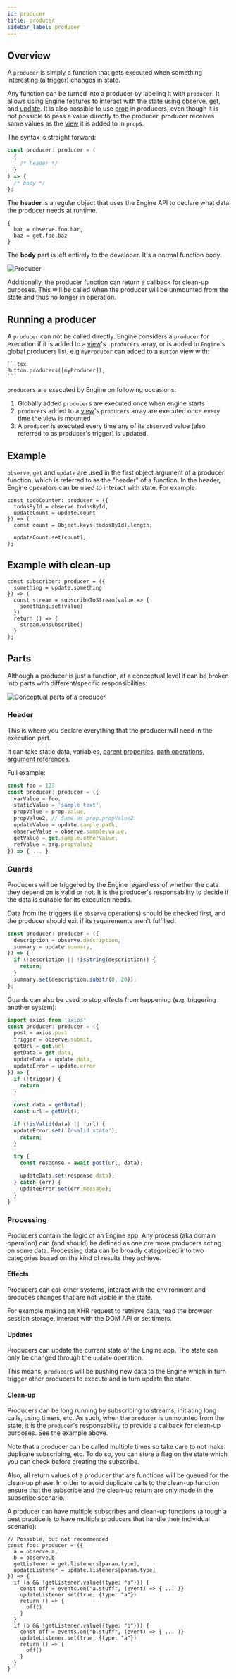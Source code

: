 ```yaml
---
id: producer
title: producer
sidebar_label: producer
---
```


## Overview

A `producer` is simply a function that gets executed when something interesting
(a trigger) changes in state.

Any function can be turned into a producer by labeling it with `producer`. It
allows using Engine features to interact with the state using
[observe](/docs/api/observe), [get](/docs/api/get), and
[update](/docs/api/update). It is also possible to use [prop](/docs/api/prop) in
producers, even though it is not possible to pass a value directly to the
producer. producer receives same values as the [view](/docs/api/view) it is
added to in `prop`s.

The syntax is straight forward:

```ts
const producer: producer = (
  {
    /* header */
  }
) => {
  /* body */
};
```

The **header** is a regular object that uses the Engine API to declare what data
the producer needs at runtime.

```
{
  bar = observe.foo.bar,
  baz = get.foo.baz
}
```

The **body** part is left entirely to the developer. It's a normal function
body.

<img src='/static/img/producer.jpg' alt='Producer' />

Additionally, the producer function can return a callback for clean-up purposes.
This will be called when the producer will be unmounted from the state and thus
no longer in operation.

## Running a producer

A `producer` can not be called directly. Engine considers a `producer` for
execution if it is added to a [view](/docs/api/view)'s `.producers` array, or is
added to `Engine`'s global producers list. e.g `myProducer` can added to a
`Button` view with:

    ```tsx
    Button.producers([myProducer]);
    ```

`producer`s are executed by Engine on following occasions:

1. Globally added `producer`s are executed once when engine starts
2. `producer`s added to a [view](/docs/api/view)'s `producers` array are
   executed once every time the view is mounted
3. A `producer` is executed every time any of its `observe`d value (also
   referred to as producer's trigger) is updated.

## Example

`observe`, `get` and `update` are used in the first object argument of a
producer function, which is referred to as the "header" of a function. In the
header, Engine operators can be used to interact with state. For example

```tsx
const todoCounter: producer = ({
  todosById = observe.todosById,
  updateCount = update.count
}) => (
  const count = Object.keys(todosById).length;

  updateCount.set(count);
);
```

## Example with clean-up

```tsx
const subscriber: producer = ({
  something = update.something
}) => (
  const stream = subscribeToStream(value => {
    something.set(value)
  })
  return () => {
    stream.unsubscribe()
  }
);
```

## Parts

Although a producer is just a function, at a conceptual level it can be broken
into parts with different/specific responsibilities:

<img src='/static/img/producer-parts.png' alt='Conceptual parts of a producer' />

### Header

This is where you declare everything that the producer will need in the
execution part.

It can take static data, variables, [parent
properties](/docs/api/prop), [path operations](/docs/api/path), [argument
references](/docs/api/arg).

Full example:

```ts
const foo = 123
const producer: producer = ({
  varValue = foo,
  staticValue = 'sample text',
  propValue = prop.value,
  propValue2, // Same as prop.propValue2
  updateValue = update.sample.path,
  observeValue = observe.sample.value,
  getValue = get.sample.otherValue,
  refValue = arg.propValue2
}) => { ... }
```

### Guards

Producers will be triggered by the Engine regardless of whether the data they
depend on is valid or not. It is the producer's responsability to decide if the
data is suitable for its execution needs.

Data from the triggers (i.e `observe` operations) should be checked first, and
the producer should exit if its requirements aren't fulfilled.

```ts
const producer: producer = ({
  description = observe.description,
  summary = update.summary,
}) => {
  if (!description || !isString(description)) {
    return;
  }
  summary.set(description.substr(0, 20));
};
```

Guards can also be used to stop effects from happening (e.g. triggering another system):

```ts
import axios from 'axios'
const producer: producer = ({
  post = axios.post
  trigger = observe.submit,
  getUrl = get.url
  getData = get.data,
  updateData = update.data,
  updateError = update.error
}) => {
  if (!trigger) {
    return
  }

  const data = getData();
  const url = getUrl();

  if (!isValid(data) || !url) {
  updateError.set('Invalid state');
    return;
  }

  try {
    const response = await post(url, data);

    updateData.set(response.data);
  } catch (err) {
    updateError.set(err.message);
  }
}
```

### Processing

Producers contain the logic of an Engine app. Any process (aka domain operation)
can (and should) be defined as one ore more producers acting on some data.
Processing data can be broadly categorized into two categories based on the kind
of results they achieve.

#### Effects

Producers can call other systems, interact with the environment and produces
changes that are not visible in the state.

For example making an XHR request to retrieve data, read the browser session
storage, interact with the DOM API or set timers.

#### Updates

Producers can update the current state of the Engine app. The state can only be
changed through the `update` operation.

This means, `producer`s will be pushing new data to the Engine which in turn
trigger other producers to execute and in turn update the state.

#### Clean-up

Producers can be long running by subscribing to streams, initiating long calls, using
timers, etc. As such, when the `producer` is unmounted from the state, it is the
`producer`'s responsability to provide a callback for clean-up purposes. See the
example above.

Note that a producer can be called multiple times so take care to not make duplicate
subscribing, etc. To do so, you can store a flag on the state which you can check
before creating the subscribe.

Also, all return values of a producer that are functions will be queued for the clean-up phase.
In order to avoid duplicate calls to the clean-up function ensure that the subscribe
and the clean-up return are only made in the subscribe scenario.

A producer can have multiple subscribes and clean-up functions (altough a best practice
is to have multiple producers that handle their individual scenario):

```
// Possible, but not recommended
const foo: producer = ({
  a = observe.a,
  b = observe.b
  getListener = get.listeners[param.type],
  updateListener = update.listeners[param.type]
}) => {
  if (a && !getListener.value({type: "a"})) {
    const off = events.on("a.stuff", (event) => { ... )}
    updateListener.set(true, {type: "a"})
    return () => {
      off()
    }
  }
  if (b && !getListener.value({type: "b"})) {
    const off = events.on("b.stuff", (event) => { ... )}
    updateListener.set(true, {type: "a"})
    return () => {
      off()
    }
  }
}
```

